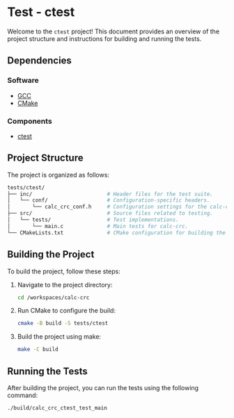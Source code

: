 # Test - ctest

Welcome to the `ctest` project! This document provides an overview of the project structure and instructions for building and running the tests.

## Dependencies

### Software

- [GCC](https://gcc.gnu.org/)
- [CMake](https://cmake.org/)

### Components

- [ctest](https://github.com/bbaskovc/ctest)

## Project Structure

The project is organized as follows:

```bash
tests/ctest/        
├── inc/                        # Header files for the test suite.
│   └── conf/                   # Configuration-specific headers.
│       └── calc_crc_conf.h     # Configuration settings for the calc-crc library.
├── src/                        # Source files related to testing.
│   └── tests/                  # Test implementations.
│       └── main.c              # Main tests for calc-crc.
└── CMakeLists.txt              # CMake configuration for building the test suite.
```

## Building the Project

To build the project, follow these steps:

1. Navigate to the project directory:
   ```bash
   cd /workspaces/calc-crc
   ```

2. Run CMake to configure the build:
   ```bash
   cmake -B build -S tests/ctest
   ```

3. Build the project using make:
   ```bash
   make -C build
   ```

## Running the Tests

After building the project, you can run the tests using the following command:
```bash
./build/calc_crc_ctest_test_main
```